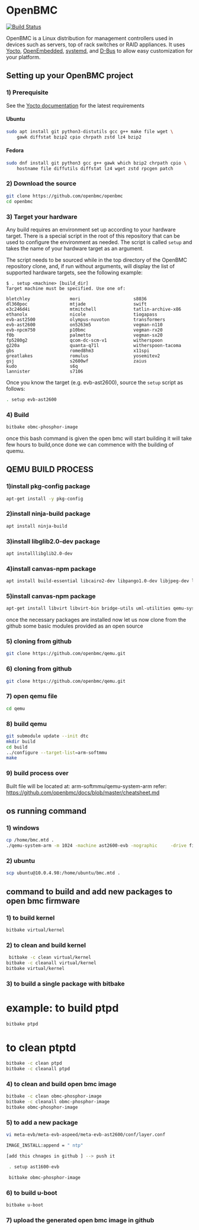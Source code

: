 # OpenBMC

[![Build Status](https://jenkins.openbmc.org/buildStatus/icon?job=latest-master)](https://jenkins.openbmc.org/job/latest-master/)

OpenBMC is a Linux distribution for management controllers used in devices such
as servers, top of rack switches or RAID appliances. It uses
[Yocto](https://www.yoctoproject.org/),
[OpenEmbedded](https://www.openembedded.org/wiki/Main_Page),
[systemd](https://www.freedesktop.org/wiki/Software/systemd/), and
[D-Bus](https://www.freedesktop.org/wiki/Software/dbus/) to allow easy
customization for your platform.

## Setting up your OpenBMC project

### 1) Prerequisite

See the
[Yocto documentation](https://docs.yoctoproject.org/ref-manual/system-requirements.html#required-packages-for-the-build-host)
for the latest requirements

#### Ubuntu

```sh
sudo apt install git python3-distutils gcc g++ make file wget \
    gawk diffstat bzip2 cpio chrpath zstd lz4 bzip2
```

#### Fedora

```sh
sudo dnf install git python3 gcc g++ gawk which bzip2 chrpath cpio \
    hostname file diffutils diffstat lz4 wget zstd rpcgen patch
```

### 2) Download the source

```sh
git clone https://github.com/openbmc/openbmc
cd openbmc
```

### 3) Target your hardware

Any build requires an environment set up according to your hardware target.
There is a special script in the root of this repository that can be used to
configure the environment as needed. The script is called `setup` and takes the
name of your hardware target as an argument.

The script needs to be sourced while in the top directory of the OpenBMC
repository clone, and, if run without arguments, will display the list of
supported hardware targets, see the following example:

```text
$ . setup <machine> [build_dir]
Target machine must be specified. Use one of:

bletchley               mori                    s8036
dl360poc                mtjade                  swift
e3c246d4i               mtmitchell              tatlin-archive-x86
ethanolx                nicole                  tiogapass
evb-ast2500             olympus-nuvoton         transformers
evb-ast2600             on5263m5                vegman-n110
evb-npcm750             p10bmc                  vegman-rx20
f0b                     palmetto                vegman-sx20
fp5280g2                qcom-dc-scm-v1          witherspoon
g220a                   quanta-q71l             witherspoon-tacoma
gbs                     romed8hm3               x11spi
greatlakes              romulus                 yosemitev2
gsj                     s2600wf                 zaius
kudo                    s6q
lannister               s7106
```

Once you know the target (e.g. evb-ast2600), source the `setup` script as follows:

```sh
. setup evb-ast2600
```

### 4) Build

```sh
bitbake obmc-phosphor-image
```

once this bash command is given the open bmc will start building it will take few hours to build,once done we can commence with the building of quemu.

## QEMU BUILD PROCESS

### 1)install pkg-config package
```sh
apt-get install -y pkg-config
```

### 2)install ninja-build package
```sh
apt install ninja-build
```

### 3)install libglib2.0-dev package
```sh
apt installlibglib2.0-dev
```

### 4)install canvas-npm package
```sh
apt install build-essential libcairo2-dev libpango1.0-dev libjpeg-dev libgif-dev librsvg2-dev

```

### 5)install canvas-npm package
```sh
apt-get install libvirt libvirt-bin bridge-utils uml-utilities qemu-system-common

```
once the necessary packages are installed now let us now clone from the github some basic modules provided as an open source
### 5) cloning from github
```sh
git clone https://github.com/openbmc/qemu.git

```
### 6) cloning from github
```sh
git clone https://github.com/openbmc/qemu.git

```
### 7) open qemu file
```sh
cd qemu
```
### 8) build qemu
```sh
git submodule update --init dtc
mkdir build
cd build
../configure --target-list=arm-softmmu
make

```
### 9) build process over

Built file will be located at: arm-softmmu/qemu-system-arm
refer: https://github.com/openbmc/docs/blob/master/cheatsheet.md

 ## os running command
 ### 1) windows
 ```sh
 cp /home/bmc.mtd .
./qemu-system-arm -m 1024 -machine ast2600-evb -nographic     -drive file=bmc.mtd,format=raw,if=mtd
```
### 2) ubuntu
```sh
scp ubuntu@10.0.4.98:/home/ubuntu/bmc.mtd .
```
## command to build and add new packages to open bmc firmware

### 1) to build kernel

 
```sh
bitbake virtual/kernel
```
### 2) to clean and build kernel
```sh
 bitbake -c clean virtual/kernel
bitbake -c cleanall virtual/kernel
bitbake virtual/kernel

```
### 3) to build a single package with bitbake

# example: to build ptpd
```sh
bitbake ptpd
```

# to clean ptptd
```sh
bitbake -c clean ptpd
bitbake -c cleanall ptpd
```
### 4) to clean and build open bmc image

```sh 
bitbake -c clean obmc-phosphor-image
bitbake -c cleanall obmc-phosphor-image 
bitbake obmc-phosphor-image
```

### 5) to add a new package
```sh
vi meta-evb/meta-evb-aspeed/meta-evb-ast2600/conf/layer.conf   

IMAGE_INSTALL:append = " ntp"

[add this chnages in github ] --> push it

 . setup ast1600-evb

 bitbake obmc-phosphor-image
 ```

 ### 6) to build u-boot
```sh
bitbake u-boot
```

### 7) upload the generated open bmc image in github


